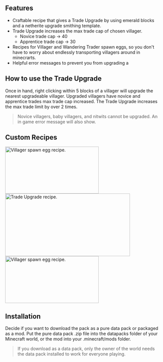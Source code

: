 ## Features
- Craftable recipe that gives a Trade Upgrade by using emerald blocks and a netherite upgrade smithing template.
- Trade Upgrade increases the max trade cap of chosen villager.
  - Novice trade cap -> 40
  - Apprentice trade cap -> 30
- Recipes for Villager and Wandering Trader spawn eggs, so you don't have to worry about endlessly transporting villagers around in minecrarts.
- Helpful error messages to prevent you from upgrading a

## How to use the Trade Upgrade
Once in hand, right clicking within 5 blocks of a villager will upgrade the nearest upgradeable villager. Upgraded villagers have novice and apprentice trades max trade cap increased. The Trade Upgrade increases the max trade limit by over 2 times.

> Novice villagers, baby villagers, and nitwits cannot be upgraded. An in game error message will also show.

## Custom Recipes

<img  
src="https://cdn.modrinth.com/data/cached_images/f614c0e007323e314de5ac46b3a273aa3009f18e.png"
alt="Villager spawn egg recipe."
width="300"
height="150">
<img src="https://cdn.modrinth.com/data/cached_images/8d41685ca98aaf2930af4cecce09fe84672e19b4.png" alt="Trade Upgrade recipe."
width="400"
height="200">
<img  
src="https://cdn.modrinth.com/data/cached_images/b19a12f127fa86d71b0ec9e2467b3f8e1cdd58eb.png"
alt="Villager spawn egg recipe."
width="300"
height="150">

## Installation
Decide if you want to download the pack as a pure data pack or packaged as a mod. Put the pure data pack .zip file into the datapacks folder of your Minecraft world, or the mod into your .minecraft/mods folder.

> If you download as a data pack, only the owner of the world needs the data pack installed to work for everyone playing.
